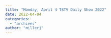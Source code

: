 ```yaml
---
title: "Monday, April 4 TBTV Daily Show 2022"
date: 2022-04-04
categories: 
  - "archives"
author: "millerj"
---
```



